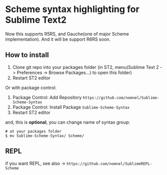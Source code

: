 # Scheme syntax highlighting for Sublime Text2
Now this supports R5RS, and Gauche(one of major Scheme implementation). And it will be support R6RS soon.

## How to install
1. Clone git repo into your packages folder (in ST2, menu(Sublime Text 2 -> Preferences -> Browse Packages…) to open this folder)
2. Restart ST2 editor

Or with package control:

1. Package Control: Add Repository `https://github.com/nomnel/Sublime-Scheme-Syntax`
2. Package Control: Install Package `Sublime-Scheme-Syntax`
3. Restart ST2 editor

and, this is **optional**, you can change name of syntax group:

	# at your packages folder
	$ mv Sublime-Scheme-Syntax/ Scheme/

## REPL
if you want REPL, see also -> `https://github.com/nomnel/SublimeREPL-Scheme`